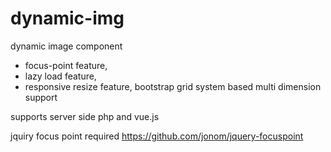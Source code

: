 # dynamic-img
dynamic image component
- focus-point feature,
- lazy load feature, 
- responsive resize feature, bootstrap grid system based multi dimension support 

supports server side php and vue.js

jquiry focus point required
https://github.com/jonom/jquery-focuspoint
